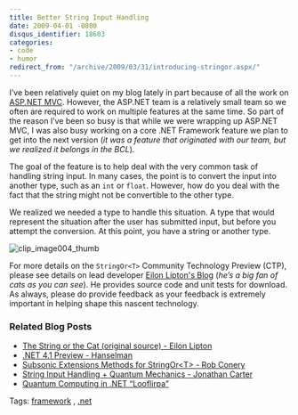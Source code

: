 ```yaml
---
title: Better String Input Handling
date: 2009-04-01 -0800
disqus_identifier: 18603
categories:
- code
- humor
redirect_from: "/archive/2009/03/31/introducing-stringor.aspx/"
---
```


I’ve been relatively quiet on my blog lately in part because of all the
work on [ASP.NET MVC](http://asp.net/mvc "ASP.NET Website"). However,
the ASP.NET team is a relatively small team so we often are required to
work on multiple features at the same time. So part of the reason I’ve
been so busy is that while we were wrapping up ASP.NET MVC, I was also
busy working on a core .NET Framework feature we plan to get into the
next version (*it was a feature that originated with our team, but we
realized it belongs in the BCL*).

The goal of the feature is to help deal with the very common task of
handling string input. In many cases, the point is to convert the input
into another type, such as an `int` or `float`. However, how do you deal
with the fact that the string might not be convertible to the other
type.

We realized we needed a type to handle this situation. A type that would
represent the situation after the user has submitted input, but before
you attempt the conversion. At this point, you have a string or another
type.

![clip\_image004\_thumb](https://haacked.com/images/haacked_com/WindowsLiveWriter/HandlingStringInput_12658/clip_image004_thumb_3.jpg "clip_image004_thumb")

For more details on the `StringOr<T>` Community Technology Preview
(CTP), please see details on lead developer [Eilon Lipton's
Blog](http://weblogs.asp.net/leftslipper/archive/2009/04/01/the-string-or-the-cat-a-new-net-framework-library.aspx "StringOr")
(*he’s a big fan of cats as you can see*). He provides source code and
unit tests for download. As always, please do provide feedback as your
feedback is extremely important in helping shape this nascent
technology.

### Related Blog Posts

-   [The String or the Cat (original source) - Eilon
    Lipton](http://weblogs.asp.net/leftslipper/archive/2009/04/01/the-string-or-the-cat-a-new-net-framework-library.aspx#7020406 "StringOr")
-   [.NET 4.1 Preview -
    Hanselman](http://www.hanselman.com/blog/NET41PreviewNewBaseClassLibraryBCLExtensionMethodsRFC.aspx ".NET 4.1 Preview - New Base Class Library (BCL) Extension Methods - RFC ")
-   [Subsonic Extensions Methods for StringOr&lt;T&gt; - Rob
    Conery](http://blog.wekeroad.com/blog/cool-extension-methods-for-new-stringor/ "Cool Extensions Methods")
-   [String Input Handling + Quantum Mechanics - Jonathan
    Carter](http://lostintangent.com/2009/04/01/string-input-handling-quantum-mechanics/ "String Input Handling")
-   [Quantum Computing in .NET
    “Looflirpa”](http://blog.andrewnurse.net/2009/04/01/QuantumComputingInNetLdquoLooflirpardquo.aspx "Quantum Computing in .NET Looflirpa")

Tags: [framework](http://technorati.com/tags/framework/ "framework tag")
, [.net](http://technorati.com/tags/.net/ ".net tag")

